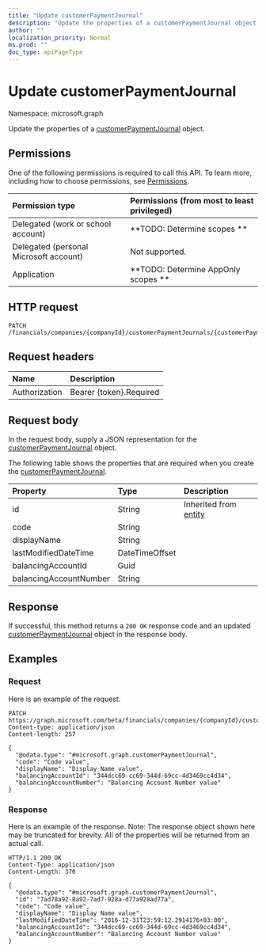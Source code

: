 ```yaml
---
title: "Update customerPaymentJournal"
description: "Update the properties of a customerPaymentJournal object."
author: ""
localization_priority: Normal
ms.prod: ""
doc_type: apiPageType
---
```


# Update customerPaymentJournal

Namespace: microsoft.graph

Update the properties of a [customerPaymentJournal](../resources/customerpaymentjournal.md) object.

## Permissions
One of the following permissions is required to call this API. To learn more, including how to choose permissions, see [Permissions](/concepts/permissions-reference.md).

|Permission type|Permissions (from most to least privileged)|
|:---|:---|
|Delegated (work or school account)|**TODO: Determine scopes **|
|Delegated (personal Microsoft account)|Not supported.|
|Application|**TODO: Determine AppOnly scopes **|

## HTTP request
<!-- {
  "blockType": "ignored"
}
-->
``` http
PATCH /financials/companies/{companyId}/customerPaymentJournals/{customerPaymentJournalId}
```

## Request headers
|Name|Description|
|:---|:---|
|Authorization|Bearer {token}.Required|

## Request body
In the request body, supply a JSON representation for the [customerPaymentJournal](../resources/customerpaymentjournal.md) object.

The following table shows the properties that are required when you create the [customerPaymentJournal](../resources/customerpaymentjournal.md).

|Property|Type|Description|
|:---|:---|:---|
|id|String| Inherited from [entity](../resources/entity.md)|
|code|String||
|displayName|String||
|lastModifiedDateTime|DateTimeOffset||
|balancingAccountId|Guid||
|balancingAccountNumber|String||



## Response
If successful, this method returns a `200 OK` response code and an updated [customerPaymentJournal](../resources/customerpaymentjournal.md) object in the response body.

## Examples

### Request
Here is an example of the request.
<!-- {
  "blockType": "request",
  "name": "update_customerpaymentjournal"
}
-->
``` http
PATCH https://graph.microsoft.com/beta/financials/companies/{companyId}/customerPaymentJournals/{customerPaymentJournalId}
Content-type: application/json
Content-length: 257

{
  "@odata.type": "#microsoft.graph.customerPaymentJournal",
  "code": "Code value",
  "displayName": "Display Name value",
  "balancingAccountId": "344dcc69-cc69-344d-69cc-4d3469cc4d34",
  "balancingAccountNumber": "Balancing Account Number value"
}
```

### Response
Here is an example of the response. Note: The response object shown here may be truncated for brevity. All of the properties will be returned from an actual call.
<!-- {
  "blockType": "response",
  "truncated": true
}
-->
``` http
HTTP/1.1 200 OK
Content-Type: application/json
Content-Length: 370

{
  "@odata.type": "#microsoft.graph.customerPaymentJournal",
  "id": "7ad78a92-8a92-7ad7-928a-d77a928ad77a",
  "code": "Code value",
  "displayName": "Display Name value",
  "lastModifiedDateTime": "2016-12-31T23:59:12.2914176+03:00",
  "balancingAccountId": "344dcc69-cc69-344d-69cc-4d3469cc4d34",
  "balancingAccountNumber": "Balancing Account Number value"
}
```

